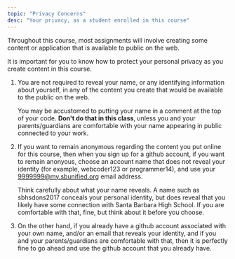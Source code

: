```yaml
---
topic: "Privacy Concerns"
desc: "Your privacy, as a student enrolled in this course"
---
```


Throughout this course, most assignments will involve creating some content or application that is available to public on the web.

It is important for you to know how to protect your personal privacy as you create content in this course.

1. You are not required to reveal your name, or any identifying information about yourself, 
   in any of the content you create that would be available to the public on the web.
   
   You may be accustomed to putting your name in a comment at the top of your code.  <b>Don't do that in this class</b>,
   unless you and your parents/guardians are comfortable with your name appearing in public connected to your work.
   
2.  If you want to remain anonymous regarding the content you put online for this course, then 
    when you sign up for a github account, if you want to remain anonyous, choose an account name that does not reveal
    your identity (for example, webcoder123 or programmer14), and use your 9999999@my.sbunified.org email address.    
    
    Think carefully about what your name reveals.  A name such
    as sbhsdons2017 conceals your personal identity, but does reveal that you likely have some connection 
    with Santa Barbara High School.   If you are comfortable with that, fine, but think about it before you choose.
    
3.  On the other hand, if you already have a github account associated with your own name, and/or an email that reveals
    your identity, and if you and your parents/guardians are comfortable with that, then it is perfectly fine to go ahead
    and use the github account that you already have.
    
    
   
